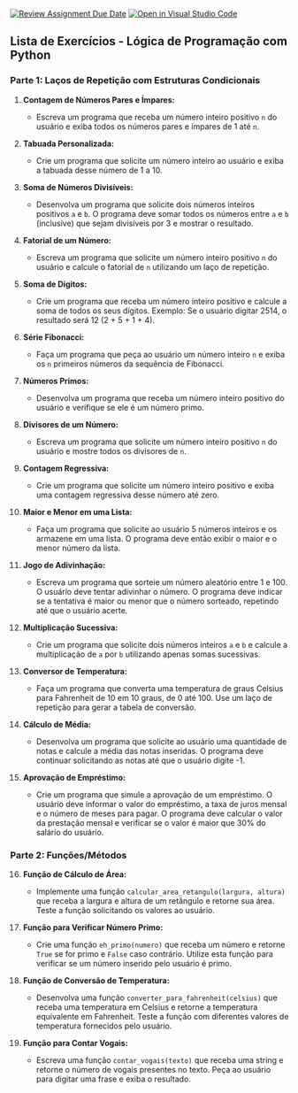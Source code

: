 [![Review Assignment Due Date](https://classroom.github.com/assets/deadline-readme-button-22041afd0340ce965d47ae6ef1cefeee28c7c493a6346c4f15d667ab976d596c.svg)](https://classroom.github.com/a/PohTE2E1)
[![Open in Visual Studio Code](https://classroom.github.com/assets/open-in-vscode-2e0aaae1b6195c2367325f4f02e2d04e9abb55f0b24a779b69b11b9e10269abc.svg)](https://classroom.github.com/online_ide?assignment_repo_id=15885174&assignment_repo_type=AssignmentRepo)
## Lista de Exercícios - Lógica de Programação com Python

### Parte 1: Laços de Repetição com Estruturas Condicionais

1. **Contagem de Números Pares e Ímpares:**
   - Escreva um programa que receba um número inteiro positivo `n` do usuário e exiba todos os números pares e ímpares de 1 até `n`.

2. **Tabuada Personalizada:**
   - Crie um programa que solicite um número inteiro ao usuário e exiba a tabuada desse número de 1 a 10.

3. **Soma de Números Divisíveis:**
   - Desenvolva um programa que solicite dois números inteiros positivos `a` e `b`. O programa deve somar todos os números entre `a` e `b` (inclusive) que sejam divisíveis por 3 e mostrar o resultado.

4. **Fatorial de um Número:**
   - Escreva um programa que solicite um número inteiro positivo `n` do usuário e calcule o fatorial de `n` utilizando um laço de repetição.

5. **Soma de Dígitos:**
   - Crie um programa que receba um número inteiro positivo e calcule a soma de todos os seus dígitos. Exemplo: Se o usuário digitar 2514, o resultado será 12 (2 + 5 + 1 + 4).

6. **Série Fibonacci:**
   - Faça um programa que peça ao usuário um número inteiro `n` e exiba os `n` primeiros números da sequência de Fibonacci.

7. **Números Primos:**
   - Desenvolva um programa que receba um número inteiro positivo do usuário e verifique se ele é um número primo.

8. **Divisores de um Número:**
   - Escreva um programa que solicite um número inteiro positivo `n` do usuário e mostre todos os divisores de `n`.

9. **Contagem Regressiva:**
   - Crie um programa que solicite um número inteiro positivo e exiba uma contagem regressiva desse número até zero.

10. **Maior e Menor em uma Lista:**
    - Faça um programa que solicite ao usuário 5 números inteiros e os armazene em uma lista. O programa deve então exibir o maior e o menor número da lista.

11. **Jogo de Adivinhação:**
    - Escreva um programa que sorteie um número aleatório entre 1 e 100. O usuário deve tentar adivinhar o número. O programa deve indicar se a tentativa é maior ou menor que o número sorteado, repetindo até que o usuário acerte.

12. **Multiplicação Sucessiva:**
    - Crie um programa que solicite dois números inteiros `a` e `b` e calcule a multiplicação de `a` por `b` utilizando apenas somas sucessivas.

13. **Conversor de Temperatura:**
    - Faça um programa que converta uma temperatura de graus Celsius para Fahrenheit de 10 em 10 graus, de 0 até 100. Use um laço de repetição para gerar a tabela de conversão.

14. **Cálculo de Média:**
    - Desenvolva um programa que solicite ao usuário uma quantidade de notas e calcule a média das notas inseridas. O programa deve continuar solicitando as notas até que o usuário digite -1.

15. **Aprovação de Empréstimo:**
    - Crie um programa que simule a aprovação de um empréstimo. O usuário deve informar o valor do empréstimo, a taxa de juros mensal e o número de meses para pagar. O programa deve calcular o valor da prestação mensal e verificar se o valor é maior que 30% do salário do usuário. 

### Parte 2: Funções/Métodos

16. **Função de Cálculo de Área:**
    - Implemente uma função `calcular_area_retangulo(largura, altura)` que receba a largura e altura de um retângulo e retorne sua área. Teste a função solicitando os valores ao usuário.

17. **Função para Verificar Número Primo:**
    - Crie uma função `eh_primo(numero)` que receba um número e retorne `True` se for primo e `False` caso contrário. Utilize esta função para verificar se um número inserido pelo usuário é primo.

18. **Função de Conversão de Temperatura:**
    - Desenvolva uma função `converter_para_fahrenheit(celsius)` que receba uma temperatura em Celsius e retorne a temperatura equivalente em Fahrenheit. Teste a função com diferentes valores de temperatura fornecidos pelo usuário.

19. **Função para Contar Vogais:**
    - Escreva uma função `contar_vogais(texto)` que receba uma string e retorne o número de vogais presentes no texto. Peça ao usuário para digitar uma frase e exiba o resultado.